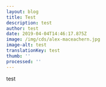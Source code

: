 ```yaml
---
layout: blog
title: Test
description: test
author: test
date: 2019-04-04T14:46:17.875Z
image: /img/cds/alex-maceachern.jpg
image-alt: test
translationKey: test
thumb: ''
processed: ''
---
```

test
